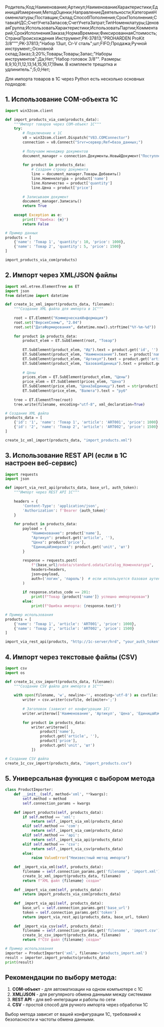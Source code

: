 Родитель;Код;Наименование;Артикул;НаименованиеХарактеристики;ЕдиницаИзмерения;МетодОценки;НаправлениеДеятельности;КатегорияНоменклатуры;Поставщик;Склад;СпособПополнения;СрокПополнения;СтавкаНДС;СчетУчетаЗапасов;СчетУчетаЗатрат;ТипНоменклатуры;ЦеноваяГруппа;ИспользоватьХарактеристики;ИспользоватьПартии;Комментарий;СрокИсполненияЗаказа;НормаВремени;ФиксированнаяСтоимость;СтранаПроисхождения
Инструмент;PK-37813;"PROHARDEN ProKit 3/8""";PK-37813;"Набор 13шт, Cr-V сталь";шт;FIFO;Продажа;Ручной инструмент;;Основной склад;Заказ;3;20%;Товары;Товары;Запас;"Наборы инструментов";Да;Нет;"Набор головок 3/8"". Размеры: 8,9,10,11,12,13,14,15,16,17,19мм. В комплекте трещотка и удлинитель.";5;0;Нет;

Для импорта товаров в 1С через Python есть несколько основных подходов:

## 1. Использование COM-объекта 1С

```python
import win32com.client

def import_products_via_com(products_data):
    """Импорт товаров через COM-объект 1С"""
    try:
        # Подключение к 1С
        v8 = win32com.client.Dispatch("V83.COMConnector")
        connection = v8.Connect("Srvr=сервер;Ref=база_данных;")
        
        # Получаем менеджер документов
        document_manager = connection.Документы.НовыйДокумент("ПоступлениеТоваровУслуг")
        
        for product in products_data:
            # Создаем строку документа
            line = document_manager.Товары.Добавить()
            line.Номенклатура = product['name']
            line.Количество = product['quantity']
            line.Цена = product['price']
            
        # Записываем документ
        document_manager.Записать()
        return True
        
    except Exception as e:
        print(f"Ошибка: {e}")
        return False

# Пример данных
products = [
    {'name': 'Товар 1', 'quantity': 10, 'price': 1000},
    {'name': 'Товар 2', 'quantity': 5, 'price': 1500}
]

import_products_via_com(products)
```

## 2. Импорт через XML/JSON файлы

```python
import xml.etree.ElementTree as ET
import json
from datetime import datetime

def create_1c_xml_import(products_data, filename):
    """Создание XML файла для импорта в 1С"""
    
    root = ET.Element("КоммерческаяИнформация")
    root.set("ВерсияСхемы", "2.04")
    root.set("ДатаФормирования", datetime.now().strftime("%Y-%m-%d"))
    
    for product in products_data:
        product_elem = ET.SubElement(root, "Товар")
        
        ET.SubElement(product_elem, "Ид").text = product.get('id', '')
        ET.SubElement(product_elem, "Наименование").text = product['name']
        ET.SubElement(product_elem, "Артикул").text = product.get('article', '')
        ET.SubElement(product_elem, "БазоваяЕдиница").text = product.get('unit', 'шт')
        
        # Цены
        prices_elem = ET.SubElement(product_elem, "Цены")
        price_elem = ET.SubElement(prices_elem, "Цена")
        ET.SubElement(price_elem, "ЦенаЗаЕдиницу").text = str(product['price'])
        ET.SubElement(price_elem, "Валюта").text = "руб"
    
    tree = ET.ElementTree(root)
    tree.write(filename, encoding="utf-8", xml_declaration=True)

# Создание XML файла
products_data = [
    {'id': '1', 'name': 'Товар 1', 'article': 'ART001', 'price': 1000},
    {'id': '2', 'name': 'Товар 2', 'article': 'ART002', 'price': 1500}
]

create_1c_xml_import(products_data, "import_products.xml")
```

## 3. Использование REST API (если в 1С настроен веб-сервис)

```python
import requests
import json

def import_via_rest_api(products_data, base_url, auth_token):
    """Импорт через REST API 1С"""
    
    headers = {
        'Content-Type': 'application/json',
        'Authorization': f'Bearer {auth_token}'
    }
    
    for product in products_data:
        payload = {
            "Наименование": product['name'],
            "Артикул": product.get('article', ''),
            "Цена": product['price'],
            "ЕдиницаИзмерения": product.get('unit', 'шт')
        }
        
        response = requests.post(
            f"{base_url}/odata/standard.odata/Catalog_Номенклатура",
            headers=headers,
            json=payload,
            auth=('логин', 'пароль')  # если используется базовая аутентификация
        )
        
        if response.status_code == 201:
            print(f"Товар {product['name']} успешно импортирован")
        else:
            print(f"Ошибка импорта: {response.text}")

# Пример использования
products = [
    {'name': 'Товар 1', 'article': 'ART001', 'price': 1000},
    {'name': 'Товар 2', 'article': 'ART002', 'price': 1500}
]

import_via_rest_api(products, "http://1c-server/hrd", "your_auth_token")
```

## 4. Импорт через текстовые файлы (CSV)

```python
import csv
import os

def create_1c_csv_import(products_data, filename):
    """Создание CSV файла для импорта в 1С"""
    
    with open(filename, 'w', newline='', encoding='utf-8') as csvfile:
        writer = csv.writer(csvfile, delimiter=';')
        
        # Заголовок (зависит от конфигурации 1С)
        writer.writerow(['Наименование', 'Артикул', 'Цена', 'ЕдиницаИзмерения'])
        
        for product in products_data:
            writer.writerow([
                product['name'],
                product.get('article', ''),
                product['price'],
                product.get('unit', 'шт')
            ])

# Создание CSV файла
create_1c_csv_import(products_data, "import_products.csv")
```

## 5. Универсальная функция с выбором метода

```python
class ProductImporter:
    def __init__(self, method='xml', **kwargs):
        self.method = method
        self.connection_params = kwargs
    
    def import_products(self, products_data):
        if self.method == 'xml':
            return self._import_via_xml(products_data)
        elif self.method == 'com':
            return self._import_via_com(products_data)
        elif self.method == 'api':
            return self._import_via_api(products_data)
        elif self.method == 'csv':
            return self._import_via_csv(products_data)
        else:
            raise ValueError("Неизвестный метод импорта")
    
    def _import_via_xml(self, products_data):
        filename = self.connection_params.get('filename', 'import.xml')
        create_1c_xml_import(products_data, filename)
        return f"XML файл {filename} создан"
    
    def _import_via_com(self, products_data):
        return import_products_via_com(products_data)
    
    def _import_via_api(self, products_data):
        base_url = self.connection_params.get('base_url')
        token = self.connection_params.get('token')
        return import_via_rest_api(products_data, base_url, token)
    
    def _import_via_csv(self, products_data):
        filename = self.connection_params.get('filename', 'import.csv')
        create_1c_csv_import(products_data, filename)
        return f"CSV файл {filename} создан"

# Пример использования
importer = ProductImporter('xml', filename='products_import.xml')
result = importer.import_products(products_data)
print(result)
```

## Рекомендации по выбору метода:

1. **COM-объект** - для автоматизации на одном компьютере с 1С
2. **XML/JSON** - для регулярного обмена данными между системами
3. **REST API** - для веб-интеграции и работы по сети
4. **CSV** - простой способ для ручного импорта через обработки 1С

Выбор метода зависит от вашей конфигурации 1С, требований к безопасности и частоты обмена данными.
